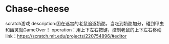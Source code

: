 # Chase-cheese
scratch游戏
description:困在迷宫的老鼠追逐奶酪，当吃到奶酪加分，碰到甲虫和幽灵就GameOver！
operation：用上下左右按键，控制老鼠的上下左右移动
link：https://scratch.mit.edu/projects/220754896/#editor
